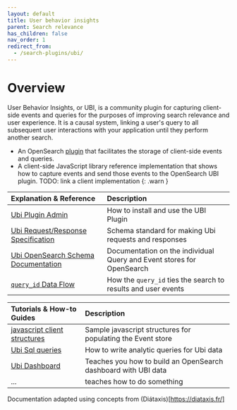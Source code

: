 ```yaml
---
layout: default
title: User behavior insights
parent: Search relevance
has_children: false
nav_order: 1
redirect_from:
  - /search-plugins/ubi/
---
```

# Overview
User Behavior Insights, or UBI, is a community plugin for capturing client-side events and queries for the purposes of improving search relevance and user experience.
It is a causal system, linking a user's query to all subsequent user interactions with your application until they perform another search.



* An OpenSearch [plugin](https://github.com/o19s/opensearch-ubi) that facilitates the storage of client-side events and queries.
* A client-side JavaScript library reference implementation that shows how to capture events and send those events to the OpenSearch UBI plugin.
TODO: link a client implementation
{: .warn }

| Explanation & Reference | Description
| :--------- | :------- |
| [Ubi Plugin Admin]({{site.url}}{{site.baseurl}}/search-plugins/ubi/documentation) | How to install and use the UBI Plugin |
| [Ubi Request/Response Specification](https://github.com/o19s/ubi) | Schema standard for making Ubi requests and responses  |
| [Ubi OpenSearch Schema Documentation]({{site.url}}{{site.baseurl}}/search-plugins/ubi/schemas) | Documentation on the individual Query and Event stores for OpenSearch |
| [`query_id` Data Flow]({{site.url}}{{site.baseurl}}/search-plugins/ubi/query_id) | How the `query_id` ties the search to results and user events |


| Tutorials & How-to Guides | Description
| :--------- | :------- |
| [ javascript client structures ]({{site.url}}{{site.baseurl}}/search-plugins/ubi/data_structures)  | Sample javascript structures for populating the Event store |
| [Ubi Sql queries ]({{site.url}}{{site.baseurl}}/search-plugins/ubi/sql_queries)  | How to write analytic queries for Ubi data |
| [Ubi Dashboard]({{site.url}}{{site.baseurl}}/search-plugins/ubi/ubi_dashboard_tutorial) | Teaches you how to build an OpenSearch dashboard with UBI data |
| ... | teaches how to do something |

Documentation adapted using concepts from (Diátaxis)[https://diataxis.fr/]